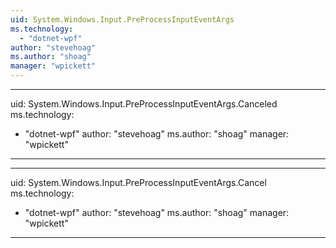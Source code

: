 ```yaml
---
uid: System.Windows.Input.PreProcessInputEventArgs
ms.technology: 
  - "dotnet-wpf"
author: "stevehoag"
ms.author: "shoag"
manager: "wpickett"
---
```


---
uid: System.Windows.Input.PreProcessInputEventArgs.Canceled
ms.technology: 
  - "dotnet-wpf"
author: "stevehoag"
ms.author: "shoag"
manager: "wpickett"
---

---
uid: System.Windows.Input.PreProcessInputEventArgs.Cancel
ms.technology: 
  - "dotnet-wpf"
author: "stevehoag"
ms.author: "shoag"
manager: "wpickett"
---

